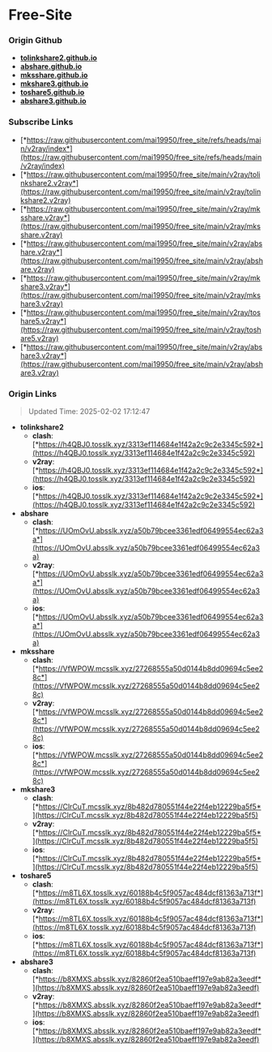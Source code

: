 # Free-Site

### Origin Github

- [**tolinkshare2.github.io**](https://github.com/tolinkshare2/tolinkshare2.github.io)
- [**abshare.github.io**](https://github.com/abshare/abshare.github.io)
- [**mksshare.github.io**](https://github.com/mksshare/mksshare.github.io)
- [**mkshare3.github.io**](https://github.com/mkshare3/mkshare3.github.io)
- [**toshare5.github.io**](https://github.com/toshare5/toshare5.github.io)
- [**abshare3.github.io**](https://github.com/abshare3/abshare3.github.io)

### Subscribe Links

- [*https://raw.githubusercontent.com/mai19950/free_site/refs/heads/main/v2ray/index*](https://raw.githubusercontent.com/mai19950/free_site/refs/heads/main/v2ray/index)
- [*https://raw.githubusercontent.com/mai19950/free_site/main/v2ray/tolinkshare2.v2ray*](https://raw.githubusercontent.com/mai19950/free_site/main/v2ray/tolinkshare2.v2ray)
- [*https://raw.githubusercontent.com/mai19950/free_site/main/v2ray/mksshare.v2ray*](https://raw.githubusercontent.com/mai19950/free_site/main/v2ray/mksshare.v2ray)
- [*https://raw.githubusercontent.com/mai19950/free_site/main/v2ray/abshare.v2ray*](https://raw.githubusercontent.com/mai19950/free_site/main/v2ray/abshare.v2ray)
- [*https://raw.githubusercontent.com/mai19950/free_site/main/v2ray/mkshare3.v2ray*](https://raw.githubusercontent.com/mai19950/free_site/main/v2ray/mkshare3.v2ray)
- [*https://raw.githubusercontent.com/mai19950/free_site/main/v2ray/toshare5.v2ray*](https://raw.githubusercontent.com/mai19950/free_site/main/v2ray/toshare5.v2ray)
- [*https://raw.githubusercontent.com/mai19950/free_site/main/v2ray/abshare3.v2ray*](https://raw.githubusercontent.com/mai19950/free_site/main/v2ray/abshare3.v2ray)

### Origin Links

> Updated Time: 2025-02-02 17:12:47

- **tolinkshare2**
  - **clash**: [*https://h4QBJ0.tosslk.xyz/3313ef114684e1f42a2c9c2e3345c592*](https://h4QBJ0.tosslk.xyz/3313ef114684e1f42a2c9c2e3345c592)
  - **v2ray**: [*https://h4QBJ0.tosslk.xyz/3313ef114684e1f42a2c9c2e3345c592*](https://h4QBJ0.tosslk.xyz/3313ef114684e1f42a2c9c2e3345c592)
  - **ios**: [*https://h4QBJ0.tosslk.xyz/3313ef114684e1f42a2c9c2e3345c592*](https://h4QBJ0.tosslk.xyz/3313ef114684e1f42a2c9c2e3345c592)
- **abshare**
  - **clash**: [*https://UOmOvU.absslk.xyz/a50b79bcee3361edf06499554ec62a3a*](https://UOmOvU.absslk.xyz/a50b79bcee3361edf06499554ec62a3a)
  - **v2ray**: [*https://UOmOvU.absslk.xyz/a50b79bcee3361edf06499554ec62a3a*](https://UOmOvU.absslk.xyz/a50b79bcee3361edf06499554ec62a3a)
  - **ios**: [*https://UOmOvU.absslk.xyz/a50b79bcee3361edf06499554ec62a3a*](https://UOmOvU.absslk.xyz/a50b79bcee3361edf06499554ec62a3a)
- **mksshare**
  - **clash**: [*https://VfWPOW.mcsslk.xyz/27268555a50d0144b8dd09694c5ee28c*](https://VfWPOW.mcsslk.xyz/27268555a50d0144b8dd09694c5ee28c)
  - **v2ray**: [*https://VfWPOW.mcsslk.xyz/27268555a50d0144b8dd09694c5ee28c*](https://VfWPOW.mcsslk.xyz/27268555a50d0144b8dd09694c5ee28c)
  - **ios**: [*https://VfWPOW.mcsslk.xyz/27268555a50d0144b8dd09694c5ee28c*](https://VfWPOW.mcsslk.xyz/27268555a50d0144b8dd09694c5ee28c)
- **mkshare3**
  - **clash**: [*https://ClrCuT.mcsslk.xyz/8b482d780551f44e22f4eb12229ba5f5*](https://ClrCuT.mcsslk.xyz/8b482d780551f44e22f4eb12229ba5f5)
  - **v2ray**: [*https://ClrCuT.mcsslk.xyz/8b482d780551f44e22f4eb12229ba5f5*](https://ClrCuT.mcsslk.xyz/8b482d780551f44e22f4eb12229ba5f5)
  - **ios**: [*https://ClrCuT.mcsslk.xyz/8b482d780551f44e22f4eb12229ba5f5*](https://ClrCuT.mcsslk.xyz/8b482d780551f44e22f4eb12229ba5f5)
- **toshare5**
  - **clash**: [*https://m8TL6X.tosslk.xyz/60188b4c5f9057ac484dcf81363a713f*](https://m8TL6X.tosslk.xyz/60188b4c5f9057ac484dcf81363a713f)
  - **v2ray**: [*https://m8TL6X.tosslk.xyz/60188b4c5f9057ac484dcf81363a713f*](https://m8TL6X.tosslk.xyz/60188b4c5f9057ac484dcf81363a713f)
  - **ios**: [*https://m8TL6X.tosslk.xyz/60188b4c5f9057ac484dcf81363a713f*](https://m8TL6X.tosslk.xyz/60188b4c5f9057ac484dcf81363a713f)
- **abshare3**
  - **clash**: [*https://b8XMXS.absslk.xyz/82860f2ea510baeff197e9ab82a3eedf*](https://b8XMXS.absslk.xyz/82860f2ea510baeff197e9ab82a3eedf)
  - **v2ray**: [*https://b8XMXS.absslk.xyz/82860f2ea510baeff197e9ab82a3eedf*](https://b8XMXS.absslk.xyz/82860f2ea510baeff197e9ab82a3eedf)
  - **ios**: [*https://b8XMXS.absslk.xyz/82860f2ea510baeff197e9ab82a3eedf*](https://b8XMXS.absslk.xyz/82860f2ea510baeff197e9ab82a3eedf)
